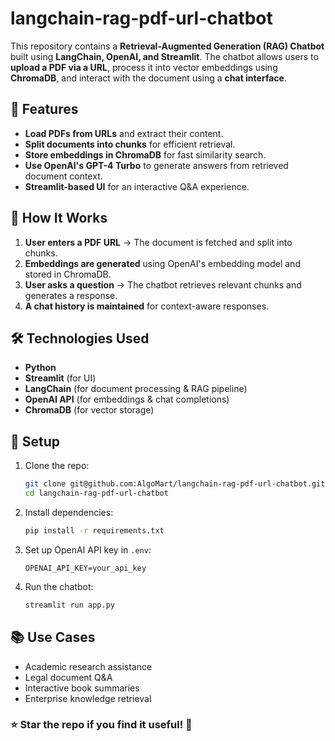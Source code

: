 # langchain-rag-pdf-url-chatbot

This repository contains a **Retrieval-Augmented Generation (RAG) Chatbot** built using **LangChain, OpenAI, and Streamlit**. The chatbot allows users to **upload a PDF via a URL**, process it into vector embeddings using **ChromaDB**, and interact with the document using a **chat interface**.

## 🚀 Features

-   **Load PDFs from URLs** and extract their content.
-   **Split documents into chunks** for efficient retrieval.
-   **Store embeddings in ChromaDB** for fast similarity search.
-   **Use OpenAI's GPT-4 Turbo** to generate answers from retrieved document context.
-   **Streamlit-based UI** for an interactive Q&A experience.

## 📌 How It Works

1. **User enters a PDF URL** → The document is fetched and split into chunks.
2. **Embeddings are generated** using OpenAI's embedding model and stored in ChromaDB.
3. **User asks a question** → The chatbot retrieves relevant chunks and generates a response.
4. **A chat history is maintained** for context-aware responses.

## 🛠️ Technologies Used

-   **Python**
-   **Streamlit** (for UI)
-   **LangChain** (for document processing & RAG pipeline)
-   **OpenAI API** (for embeddings & chat completions)
-   **ChromaDB** (for vector storage)

## 🔧 Setup

1. Clone the repo:
    ```bash
    git clone git@github.com:AlgoMart/langchain-rag-pdf-url-chatbot.git
    cd langchain-rag-pdf-url-chatbot
    ```
2. Install dependencies:
    ```bash
    pip install -r requirements.txt
    ```
3. Set up OpenAI API key in `.env`:
    ```
    OPENAI_API_KEY=your_api_key
    ```
4. Run the chatbot:
    ```bash
    streamlit run app.py
    ```

## 📚 Use Cases

-   Academic research assistance
-   Legal document Q&A
-   Interactive book summaries
-   Enterprise knowledge retrieval

### ⭐ Star the repo if you find it useful! 🚀
